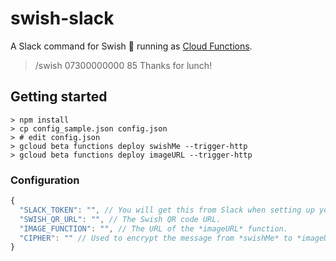# swish-slack
A Slack command for Swish :money_with_wings: running as [Cloud Functions](https://cloud.google.com/functions/).

> /swish 07300000000 85 Thanks for lunch!

## Getting started

```shell
> npm install
> cp config_sample.json config.json
> # edit config.json
> gcloud beta functions deploy swishMe --trigger-http
> gcloud beta functions deploy imageURL --trigger-http
```

### Configuration

```javascript
{
  "SLACK_TOKEN": "", // You will get this from Slack when setting up your application.
  "SWISH_QR_URL": "", // The Swish QR code URL.
  "IMAGE_FUNCTION": "", // The URL of the *imageURL* function.
  "CIPHER": "" // Used to encrypt the message from *swishMe* to *imageURL*.
}
```
